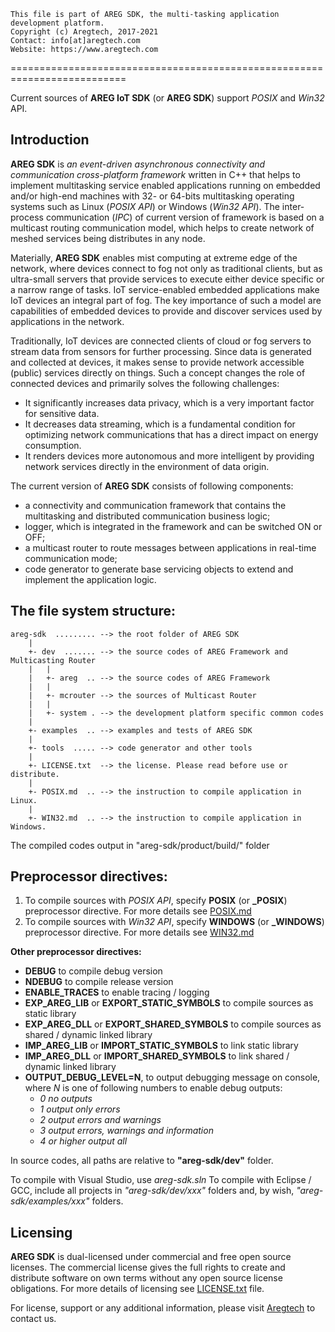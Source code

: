 ﻿```
This file is part of AREG SDK, the multi-tasking application development platform.
Copyright (c) Aregtech, 2017-2021
Contact: info[at]aregtech.com
Website: https://www.aregtech.com
```
==========================================================================

Current sources of **AREG IoT SDK** (or **AREG SDK**) support _POSIX_ and _Win32_ API.

## Introduction

**AREG SDK** is _an event-driven asynchronous connectivity and communication cross-platform framework_ written in C++ that helps to implement multitasking service enabled applications running on embedded and/or high-end machines with 32- or 64-bits multitasking operating systems such as Linux (_POSIX API_) or Windows (_Win32 API_). The inter-process communication (_IPC_) of current version of framework is based on a multicast routing communication model, which helps to create network of meshed services being distributes in any node.

Materially, **AREG SDK** enables mist computing at extreme edge of the network, where devices connect to fog not only as traditional clients, but as ultra-small servers that provide services to execute either device specific or a narrow range of tasks. IoT service-enabled embedded applications make IoT devices an integral part of fog. The key importance of such a model are capabilities of embedded devices to provide and discover services used by applications in  the  network.

Traditionally, IoT devices are connected clients of cloud or fog servers to stream data from sensors for further processing. Since data is generated and collected at devices, it makes sense to provide network accessible (public) services directly on things. Such a concept changes the role of connected devices and primarily solves the following challenges:
* It significantly increases data privacy, which is a very important factor for sensitive data. 
* It decreases data streaming, which is a fundamental condition for optimizing network communications that has a direct impact on energy consumption. 
* It renders devices more autonomous and more intelligent by providing network services directly in the environment of data origin. 

 
The current version of **AREG SDK** consists of following components:  
- a connectivity and communication framework that contains the multitasking and distributed communication business logic;
- logger, which is integrated in the framework and can be switched ON or OFF;
- a multicast router to route messages between applications in real-time communication mode;
- code generator to generate base servicing objects to extend and implement the application logic.


## The file system structure:
```
areg-sdk  ......... --> the root folder of AREG SDK
    |
    +- dev  ....... --> the source codes of AREG Framework and Multicasting Router
    |   |
    |   +- areg  .. --> the source codes of AREG Framework
    |   |
    |   +- mcrouter --> the sources of Multicast Router
    |   |
    |   +- system . --> the development platform specific common codes
    |
    +- examples  .. --> examples and tests of AREG SDK
    |
    +- tools  ..... --> code generator and other tools
    |
    +- LICENSE.txt  --> the license. Please read before use or distribute.
    |
    +- POSIX.md  .. --> the instruction to compile application in Linux.
    |
    +- WIN32.md  .. --> the instruction to compile application in Windows.
```
The compiled codes output in "areg-sdk/product/build/<platform info>" folder

## Preprocessor directives:

1. To compile sources with _POSIX API_, specify **POSIX** (or **_POSIX**) preprocessor directive. For more details see [POSIX.md](https://github.com/aregtech/areg-sdk/blob/master/POSIX.md)
1. To compile sources with _Win32 API_, specify **WINDOWS** (or **_WINDOWS**) preprocessor directive. For more details see [WIN32.md](https://github.com/aregtech/areg-sdk/blob/master/WIN32.md)

**Other preprocessor directives:**
- **DEBUG** to compile debug version
- **NDEBUG** to compile release version
- **ENABLE_TRACES** to enable tracing / logging
- **EXP_AREG_LIB** or **EXPORT_STATIC_SYMBOLS** to compile sources as static library
- **EXP_AREG_DLL** or **EXPORT_SHARED_SYMBOLS** to compile sources as shared / dynamic linked library
- **IMP_AREG_LIB** or **IMPORT_STATIC_SYMBOLS** to link static library
- **IMP_AREG_DLL** or **IMPORT_SHARED_SYMBOLS** to link shared / dynamic linked library
- **OUTPUT_DEBUG_LEVEL=N**, to output debugging message on console, where _N_ is one of following numbers to enable debug outputs: 
  - _0 no outputs_
  - _1 output only errors_
  - _2 output errors and warnings_
  - _3 output errors, warnings and information_
  - _4 or higher output all_

In source codes, all paths are relative to **"areg-sdk/dev"** folder.

To compile with Visual Studio, use _areg-sdk.sln_
To compile with Eclipse / GCC, include all projects in _"areg-sdk/dev/xxx"_ folders and, by wish, _"areg-sdk/examples/xxx"_ folders.

## Licensing
 
**AREG SDK** is dual-licensed under commercial and free open source licenses. The commercial license gives the full rights to create and distribute software on own terms without any open source license obligations. For more details of licensing see [LICENSE.txt](https://github.com/aregtech/areg-sdk/blob/master/LICENSE.txt) file.
 
For license, support or any additional information, please visit [Aregtech](https://www.aregtech.com/) to contact us.
